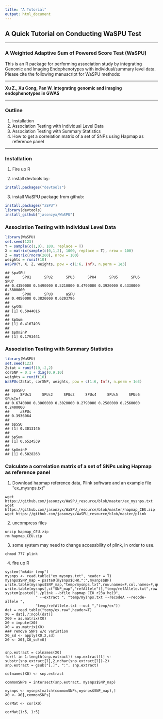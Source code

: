 ```yaml
---
title: "A Tutorial"
output: html_document
---
```




## A Quick Tutorial on Conducting WaSPU Test

---

### A Weighted Adaptive Sum of Powered Score Test (WaSPU)

This is an R package for performing association study by integrating Genomic and Imaging Endophenotypes with individual/summary level data. Please cite the following manuscript for WaSPU methods:

---

**Xu Z., Xu Gong, Pan W. Integrating genomic and imaging endophenotypes in GWAS**

---

### Outline
1. Installation
2. Association Testing with Individual Level Data
3. Association Testing with Summary Statistics
4. How to get a correlation matrix of a set of SNPs using Hapmap as reference panel
---

### Installation
1. Fire up R 

2. install devtools by:

```R
install.packages("devtools")
```

3. install WaSPU package from github:

```R
install.packages("aSPU")
library(devtools)
install_github("jasonzyx/WaSPU")
```


### Association Testing with Individual Level Data


```r
library(WaSPU)
set.seed(123)
Y = sample(c(1,0), 100, replace = T)
X = matrix(sample(c(0,1,2), 1000, replace = T), nrow = 100)
Z = matrix(rnorm(200), nrow = 100)
weights = runif(10)
WaSPU(Y, X, Z, weights, pow = c(1:6, Inf), n.perm = 1e3)
```

```
## $paSPU
##      SPU1      SPU2      SPU3      SPU4      SPU5      SPU6      SPU7 
## 0.4350000 0.5490000 0.5210000 0.4790000 0.3920000 0.4330000 0.3800000 
##      SPU8      SPU0      aSPU 
## 0.4050000 0.3820000 0.6203796 
## 
## $pSSU
## [1] 0.5044016
## 
## $pSum
## [1] 0.4167493
## 
## $pUminP
## [1] 0.1793441
```

### Association Testing with Summary Statistics


```r
library(WaSPU)
set.seed(123)
Zstat = runif(10,-2,2)
corSNP = 0.1 + diag(0.9,10)
weights = runif(10)
WaSPUs(Zstat, corSNP, weights, pow = c(1:6, Inf), n.perm = 1e3)
```

```
## $paSPU
##     SPUs1     SPUs2     SPUs3     SPUs4     SPUs5     SPUs6   SPUsInf 
## 0.6740000 0.3060000 0.3020000 0.2790000 0.2580000 0.2560000 0.2400000 
##     aSPUs 
## 0.3936064 
## 
## $pSSU
## [1] 0.3013146
## 
## $pSum
## [1] 0.6524539
## 
## $pUminP
## [1] 0.5028263
```

### Calculate a correlation matrix of a set of SNPs using Hapmap as reference panel

1. Download hapmap reference data, Plink software and an example file "ex_mysnps.txt"
```
wget https://github.com/jasonzyx/WaSPU_resource/blob/master/ex_mysnps.txt
wget https://github.com/jasonzyx/WaSPU_resource/blob/master/hapmap_CEU.zip
wget https://github.com/jasonzyx/WaSPU_resource/blob/master/plink
```

2. uncompress files

```
unzip hapmap_CEU.zip
rm hapmap_CEU.zip
```

3. some system may need to change accessbility of plink, in order to use.

```
chmod 777 plink
```

4. fire up R

```
system("mkdir temp")
mysnps <- read.table("ex_mysnps.txt", header = T)
mysnps$SNP_map = paste0(mysnps$CHR,":",mysnps$BP)
write.table(mysnps$SNP_map,"temp/mysnps.txt",row.names=F,col.names=F,quote=F,append=F)
write.table(mysnps[,c("SNP_map","refAllele")],"temp/refAllele.txt",row.names=F,col.names=F,quote=F,append=F)
system(paste0("./plink --bfile hapmap_CEU_r23a_hg19", 
              " --extract ", "temp/mysnps.txt --recodeA --recode-allele ",
              "temp/refAllele.txt --out ","temp/ex"))
dat = read.table("temp/ex.raw",header=T)
X0 = dat[,7:ncol(dat)]
X00 = as.matrix(X0)
X0 = impute(X0)
X0 = as.matrix(X0)
### remove SNPs w/o variation
X0_sd <- apply(X0,2,sd)
X0 <- X0[,X0_sd!=0]


snp.extract = colnames(X0)
for(l in 1:length(snp.extract)) snp.extract[l] <- substr(snp.extract[l],2,nchar(snp.extract[l])-2)   
snp.extract = gsub("[.]", ":", snp.extract)

colnames(X0) <- snp.extract

commonSNPs = intersect(snp.extract, mysnps$SNP_map)

mysnps <- mysnps[match(commonSNPs,mysnps$SNP_map),]  
X0 <- X0[,commonSNPs] 

corMat <- cor(X0)

corMat[1:5, 1:5]
```




